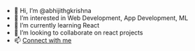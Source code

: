 - 👋 Hi, I’m @abhijithgkrishna
- 👀 I’m interested in Web Development, App Development, ML
- 🌱 I’m currently learning React
- 💞️ I’m looking to collaborate on react projects
- 📫 [Connect with me](https://www.linkedin.com/in/abhijith-g-864a9816a/)

<!---
abhijithgkrishna/abhijithgkrishna is a ✨ special ✨ repository because its `README.md` (this file) appears on your GitHub profile.
You can click the Preview link to take a look at your changes.
--->
